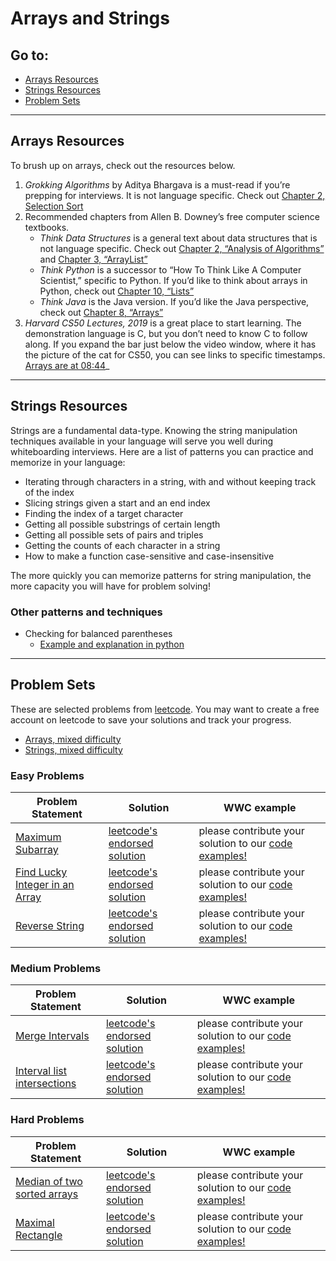 # Arrays and Strings

## Go to:
 * [Arrays Resources](#arrays-resources)
 * [Strings Resources](#strings-resources)
 * [Problem Sets](#problem-sets)

---

## Arrays Resources

To brush up on arrays, check out the resources below.

1. _Grokking Algorithms_ by Aditya Bhargava is a must-read if you’re prepping for interviews. It is not language specific. Check out [Chapter 2, Selection Sort](https://livebook.manning.com/book/grokking-algorithms/chapter-2/)
2. Recommended chapters from Allen B. Downey’s free computer science textbooks.
    * _Think Data Structures_ is a general text about data structures that is not language specific. Check out [Chapter 2, “Analysis of Algorithms”](http://greenteapress.com/thinkdast/html/thinkdast003.html) and [Chapter 3, “ArrayList”](http://greenteapress.com/thinkdast/html/thinkdast004.html)
    * _Think Python_ is a successor to “How To Think Like A Computer Scientist,” specific to Python. If you’d like to think about arrays in Python, check out [Chapter 10, “Lists”](http://greenteapress.com/thinkpython2/html/thinkpython2011.html)
    * _Think Java_ is the Java version. If you’d like the Java perspective, check out [Chapter 8, “Arrays”](http://greenteapress.com/thinkjava6/html/thinkjava6009.html)
3. _Harvard CS50 Lectures, 2019_ is a great place to start learning. The demonstration language is C, but you don’t need to know C to follow along. If you expand the bar just below the video window, where it has the picture of the cat for CS50, you can see links to specific timestamps. [Arrays are at 08:44](https://www.youtube.com/watch?v=4IrUAqYKjIA&t=524s)_

---

## Strings Resources
Strings are a fundamental data-type. Knowing the string manipulation techniques available in your language will serve you well during whiteboarding interviews. Here are a list of patterns you can practice and memorize in your language:
* Iterating through characters in a string, with and without keeping track of the index
* Slicing strings given a start and an end index 
* Finding the index of a target character
* Getting all possible substrings of certain length 
* Getting all possible sets of pairs and triples
* Getting the counts of each character in a string 
* How to make a function case-sensitive and case-insensitive  

The more quickly you can memorize patterns for string manipulation, the more capacity you will have for problem solving!  

### Other patterns and techniques
* Checking for balanced parentheses
    * [Example and explanation in python](https://runestone.academy/runestone/books/published/pythonds/BasicDS/BalancedSymbolsAGeneralCase.html)

---

## Problem Sets
These are selected problems from [leetcode](https://leetcode.com). You may want to create a free account on leetcode to save your solutions and track your progress. 
 * [Arrays, mixed difficulty](https://leetcode.com/list/xkaqgai5)
 * [Strings, mixed difficulty](https://leetcode.com/list/xskj0egv)

### Easy Problems
 Problem Statement | Solution | WWC example
--- | --- | ---
[Maximum Subarray](https://leetcode.com/problems/maximum-subarray/) | [leetcode's endorsed solution](https://leetcode.com/problems/maximum-subarray/solution/) | please contribute your solution to our [code examples!](https://github.com/WomenWhoCode/wwcsf-algos/tree/master/code-examples/array)
[Find Lucky Integer in an Array](https://leetcode.com/problems/find-lucky-integer-in-an-array/) | [leetcode's endorsed solution](https://leetcode.com/problems/find-lucky-integer-in-an-array/solution/) | please contribute your solution to our [code examples!](https://github.com/WomenWhoCode/wwcsf-algos/tree/master/code-examples/array)
[Reverse String](https://leetcode.com/problems/reverse-string/) | [leetcode's endorsed solution](https://leetcode.com/problems/reverse-string/solution/) | please contribute your solution to our [code examples!](https://github.com/WomenWhoCode/wwcsf-algos/tree/master/code-examples/array)

### Medium Problems
Problem Statement | Solution | WWC example
--- | --- | ---
[Merge Intervals](https://leetcode.com/problems/merge-intervals/) | [leetcode's endorsed solution](https://leetcode.com/problems/add-two-numbers/solution/) | please contribute your solution to our [code examples!](https://github.com/WomenWhoCode/wwcsf-algos/tree/master/code-examples/array)
[Interval list intersections](https://leetcode.com/problems/interval-list-intersections/) | [leetcode's endorsed solution](https://leetcode.com/problems/interval-list-intersections/solution/) | please contribute your solution to our [code examples!](https://github.com/WomenWhoCode/wwcsf-algos/tree/master/code-examples/array)

### Hard Problems
Problem Statement | Solution | WWC example
--- | --- | ---
[Median of two sorted arrays](https://leetcode.com/problems/median-of-two-sorted-arrays/) | [leetcode's endorsed solution](https://leetcode.com/problems/median-of-two-sorted-arrays/solution/) | please contribute your solution to our [code examples!](https://github.com/WomenWhoCode/wwcsf-algos/tree/master/code-examples/array)
[Maximal Rectangle](https://leetcode.com/problems/maximal-rectangle/) | [leetcode's endorsed solution](https://leetcode.com/problems/maximal-rectangle/solution/) | please contribute your solution to our [code examples!](https://github.com/WomenWhoCode/wwcsf-algos/tree/master/code-examples/array)
